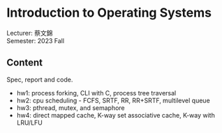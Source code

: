 # Introduction to Operating Systems
Lecturer: 蔡文錦\
Semester: 2023 Fall
## Content
Spec, report and code.
- hw1: process forking, CLI with C, process tree traversal
- hw2: cpu scheduling - FCFS, SRTF, RR, RR+SRTF, multilevel queue  
- hw3: pthread, mutex, and semaphore
- hw4: direct mapped cache, K-way set associative cache, K-way with LRU/LFU 